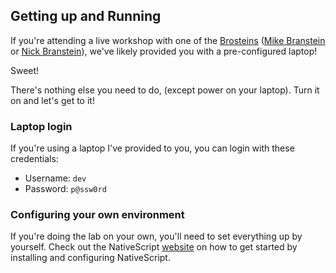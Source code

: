 ## Getting up and Running

If you're attending a live workshop with one of the [Brosteins](https://brosteins.com) ([Mike Branstein](https://twitter.com/mikebranstein) or [Nick Branstein](https://twitter.com/nickbranstein)), we've likely provided you with a pre-configured laptop! 

Sweet!

There's nothing else you need to do, (except power on your laptop). Turn it on and let's get to it! 

### Laptop login 

If you're using a laptop I've provided to you, you can login with these credentials:
* Username: `dev`
* Password: `p@ssw0rd`

### Configuring your own environment

If you're doing the lab on your own, you'll need to set everything up by yourself. Check out the NativeScript [website](http://docs.nativescript.org/angular/start/quick-setup) on how to get started by installing and configuring NativeScript.
